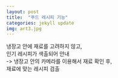```yaml
---
layout: post
title:  "푸드 레시피 기능"
categories: jekyll update
img: art3.jpg
---
```

 

냉장고 안에 재료를 고려하지 않고,     
인기 레시피가 색출되어 안내     
        -> 냉장고 안의 카메라를 이용해서 재료 확인 후,    
           재료에 맞는 레시피 검출
